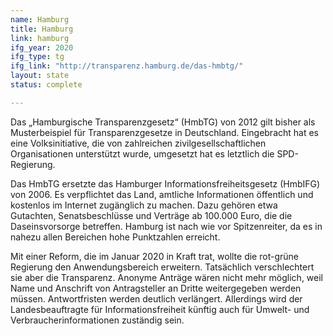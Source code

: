 ```yaml
---
name: Hamburg
title: Hamburg
link: hamburg
ifg_year: 2020
ifg_type: tg
ifg_link: "http://transparenz.hamburg.de/das-hmbtg/"
layout: state
status: complete

---
```



Das „Hamburgische Transparenzgesetz“ (HmbTG) von 2012 gilt bisher als Musterbeispiel für Transparenzgesetze in Deutschland. Eingebracht hat es eine Volksinitiative, die von zahlreichen zivilgesellschaftlichen Organisationen unterstützt wurde, umgesetzt hat es letztlich die SPD-Regierung.

Das HmbTG ersetzte das Hamburger Informationsfreiheitsgesetz (HmbIFG) von 2006. Es verpflichtet das Land, amtliche Informationen öffentlich und kostenlos im Internet zugänglich zu machen. Dazu gehören etwa Gutachten, Senatsbeschlüsse und Verträge ab 100.000 Euro, die die Daseinsvorsorge betreffen. Hamburg ist nach wie vor Spitzenreiter, da es in nahezu allen Bereichen hohe Punktzahlen erreicht.

Mit einer Reform, die im Januar 2020 in Kraft trat, wollte die rot-grüne Regierung den Anwendungsbereich erweitern. Tatsächlich verschlechtert sie aber die Transparenz. Anonyme Anträge wären nicht mehr möglich, weil Name und Anschrift von Antragsteller an Dritte weitergegeben werden müssen. Antwortfristen werden deutlich verlängert. Allerdings wird der Landesbeauftragte für Informationsfreiheit künftig auch für Umwelt- und Verbraucherinformationen zuständig sein.
